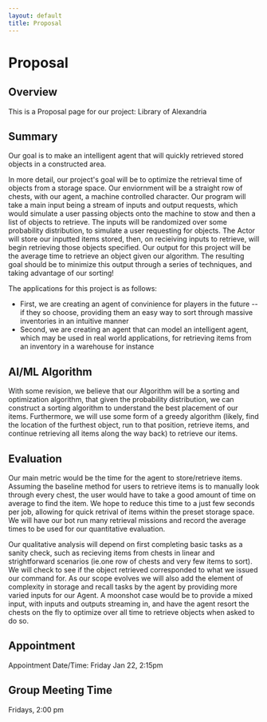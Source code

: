```yaml
---
layout: default
title: Proposal
---
```


# Proposal
## Overview
This is a Proposal page for our project: Library of Alexandria

## Summary

Our goal is to make an intelligent agent that will quickly retrieved stored objects in a constructed area. 

In more detail, our project's goal will be to optimize the retrieval time of objects from a storage space. Our enviornment will be a straight row of chests, with our agent, a machine controlled character. Our program will take a main input being a stream of inputs and output requests, which would simulate a user passing objects onto the machine to stow and then a list of objects to retrieve. The inputs will be randomized over some probability distribution, to simulate a user requesting for objects. The Actor will store our inputted items stored, then, on recieiving inputs to retrieve, will begin retrieving those objects specified. Our output for this project will be the average time to retrieve an object given our algorithm. The resulting goal should be to minimize this output through a series of techniques, and taking advantage of our sorting!

The applications for this project is as follows: 
- First, we are creating an agent of convinience for players in the future -- if they so choose, providing them an easy way to sort through massive inventories in an intuitive manner
- Second, we are creating an agent that can model an intelligent agent, which may be used in real world applications, for retrieving items from an inventory in a warehouse for instance

## AI/ML Algorithm
With some revision, we believe that our Algorithm will be a sorting and optimization algorithm, that given the probability distribution, we can construct a sorting algorithm to understand the best placement of our items. Furthermore, we will use some form of a greedy algorithm (likely, find the location of the furthest object, run to that position, retrieve items, and continue retrieving all items along the way back) to retrieve our items.

## Evaluation
Our main metric would be the time for the agent to store/retrieve items. Assuming the baseline method for users to retrieve items is to manually look through every chest, the user would have to take a good amount of time on average to find the item. We hope to reduce this time to a just few seconds per job, allowing for quick retrival of items within the preset storage space. We will have our bot run many retrieval missions and record the average times to be used for our quantitative evaluation. 

Our qualitative analysis will depend on first completing basic tasks as a sanity check, such as recieving items from chests in linear and strightforward scenarios (ie.one row of chests and very few items to sort). We will check to see if the object retrieved corresponded to what we issued our command for. As our scope evolves we will also add the element of complexity in storage and recall tasks by the agent by providing more varied inputs for our Agent. A moonshot case would be to provide a mixed input, with inputs and outputs streaming in, and have the agent resort the chests on the fly to optimize over all time to retrieve objects when asked to do so. 

## Appointment
Appointment Date/Time: Friday Jan 22, 2:15pm

## Group Meeting Time
Fridays, 2:00 pm

<br><br><br><br><br>